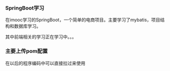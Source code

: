 ### SpringBoot学习

在imooc学习的SpringBoot，一个简单的电商项目。主要学习了mybatis，项目结构和数据库学习。

其中前端相关的学习正在学习中。。。

### 主要上传pom配置
在以后的程序编码中可以直接拉过来使用
